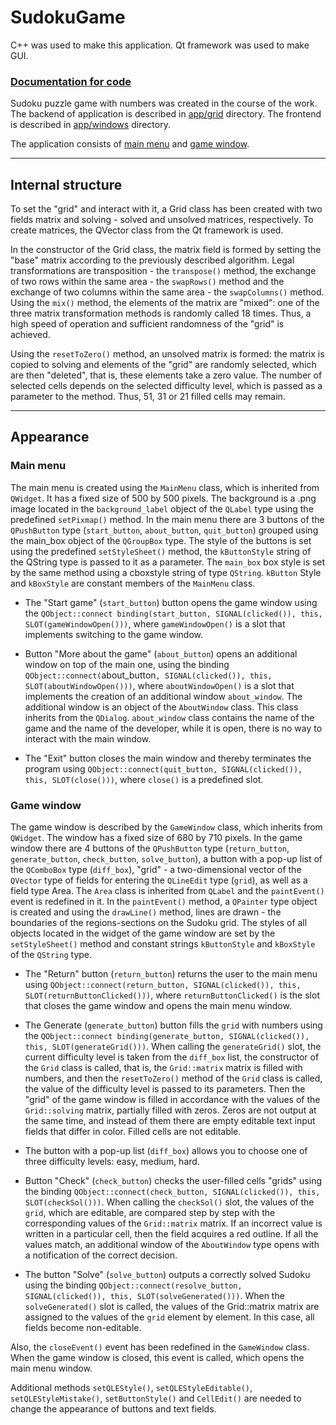 SudokuGame
==========
C++ was used to make this application. Qt framework was used to make GUI.

### [Documentation for code](https://stanleystanmarsh.github.io/SudokuGame/)

Sudoku puzzle game with numbers was created in the course of the work. The backend of application is described in [app/grid](https://github.com/StanleyStanMarsh/SudokuGame/tree/main/app/grid) directory. The frontend is described in [app/windows](https://github.com/StanleyStanMarsh/SudokuGame/tree/main/app/windows) directory.

The application consists of [main menu](https://github.com/StanleyStanMarsh/SudokuGame/blob/main/app/windows/widget.h) and [game window](https://github.com/StanleyStanMarsh/SudokuGame/blob/main/app/windows/gamewindow.h).

____
## Internal structure

To set the "grid" and interact with it, a Grid class has been created with two fields matrix and solving - solved and unsolved matrices, respectively. To create matrices, the QVector class from the Qt framework is used.
	
In the constructor of the Grid class, the matrix field is formed by setting the "base" matrix according to the previously described algorithm. Legal transformations are transposition - the `transpose()` method, the exchange of two rows within the same area - the `swapRows()` method and the exchange of two columns within the same area - the `swapColumns()` method. Using the `mix()` method, the elements of the matrix are "mixed": one of the three matrix transformation methods is randomly called 18 times. Thus, a high speed of operation and sufficient randomness of the "grid" is achieved.
	
Using the `resetToZero()` method, an unsolved matrix is formed: the matrix is copied to solving and elements of the "grid" are randomly selected, which are then "deleted", that is, these elements take a zero value. The number of selected cells depends on the selected difficulty level, which is passed as a parameter to the method. Thus, 51, 31 or 21 filled cells may remain.
____
## Appearance

### Main menu

The main menu is created using the `MainMenu` class, which is inherited from `QWidget`. It has a fixed size of 500 by 500 pixels. The background is a .png image located in the `background_label` object of the `QLabel` type using the predefined `setPixmap()` method. In the main menu there are 3 buttons of the `QPushButton` type (`start_button`, `about_button`, `quit_button`) grouped using the main_box object of the `QGroupBox` type. The style of the buttons is set using the predefined `setStyleSheet()` method, the `kButtonStyle` string of the QString type is passed to it as a parameter. The `main_box` box style is set by the same method using a cboxstyle string of type `QString`. `kButton` Style and `kBoxStyle` are constant members of the `MainMenu` class.

* The "Start game" (`start_button`) button opens the game window using the `QObject::connect binding(start_button, SIGNAL(clicked()), this, SLOT(gameWindowOpen()))`, where `gameWindowOpen()` is a slot that implements switching to the game window.

* Button "More about the game" (`about_button`) opens an additional window on top of the main one, using the binding `QObject::connect(`about_button`, SIGNAL(clicked()), this, SLOT(aboutWindowOpen()))`, where `aboutWindowOpen()` is a slot that implements the creation of an additional window `about_window`. The additional window is an object of the `AboutWindow` class. This class inherits from the `QDialog`. `about_window` class contains the name of the game and the name of the developer, while it is open, there is no way to interact with the main window.

* The "Exit" button closes the main window and thereby terminates the program using `QObject::connect(quit_button, SIGNAL(clicked()), this, SLOT(close()))`, where `close()` is a predefined slot.

### Game window

The game window is described by the `GameWindow` class, which inherits from `QWidget`. The window has a fixed size of 680 by 710 pixels. In the game window there are 4 buttons of the `QPushButton` type (`return_button`, `generate_button`, `check_button`, `solve_button`), a button with a pop-up list of the `QComboBox` type (`diff_box`), "grid" - a two-dimensional vector of the `QVector` type of fields for entering the `QLineEdit` type (`grid`), as well as a field type Area. The `Area` class is inherited from `QLabel` and the `paintEvent()` event is redefined in it. In the `paintEvent()` method, a `QPainter` type object is created and using the `drawLine()` method, lines are drawn - the boundaries of the regions-sections on the Sudoku grid. The styles of all objects located in the widget of the game window are set by the `setStyleSheet()` method and constant strings `kButtonStyle` and `kBoxStyle` of the `QString` type.

* The "Return" button (`return_button`) returns the user to the main menu using `QObject::connect(return_button, SIGNAL(clicked()), this, SLOT(returnButtonClicked()))`, where `returnButtonClicked()` is the slot that closes the game window and opens the main menu window.

* The Generate (`generate_button`) button fills the `grid` with numbers using the `QObject::connect binding(generate_button, SIGNAL(clicked()), this, SLOT(generateGrid()))`.
When calling the `generateGrid()` slot, the current difficulty level is taken from the `diff_box` list, the constructor of the `Grid` class is called, that is, the `Grid::matrix` matrix is filled with numbers, and then the `resetToZero()` method of the `Grid` class is called, the value of the difficulty level is passed to its parameters. Then the "grid" of the game window is filled in accordance with the values of the `Grid::solving` matrix, partially filled with zeros. Zeros are not output at the same time, and instead of them there are empty editable text input fields that differ in color. Filled cells are not editable.

* The button with a pop-up list (`diff_box`) allows you to choose one of three difficulty levels: easy, medium, hard.

* Button "Check" (`check_button`) checks the user-filled cells "grids" using the binding `QObject::connect(check_button, SIGNAL(clicked()), this, SLOT(checkSol()))`.
When calling the `checkSol()` slot, the values of the `grid`, which are editable, are compared step by step with the corresponding values of the `Grid::matrix` matrix. If an incorrect value is written in a particular cell, then the field acquires a red outline. If all the values match, an additional window of the `AboutWindow` type opens with a notification of the correct decision.

* The button "Solve" (`solve_button`) outputs a correctly solved Sudoku using the binding `QObject::connect(resolve_button, SIGNAL(clicked()), this, SLOT(solveGenerated()))`.
When the `solveGenerated()` slot is called, the values of the Grid::matrix matrix are assigned to the values of the `grid` element by element. In this case, all fields become non-editable.

Also, the `closeEvent()` event has been redefined in the `GameWindow` class. When the game window is closed, this event is called, which opens the main menu window.
 	
Additional methods `setQLEStyle()`, `setQLEStyleEditable()`, `setQLEStyleMistake()`, `setButtonStyle()` and `CellEdit()` are needed to change the appearance of buttons and text fields.
